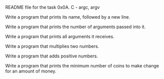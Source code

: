 README file for the task 0x0A. C - argc, argv

Write a program that prints its name, followed by a new line.

Write a program that prints the number of arguments passed into it.

Write a program that prints all arguments it receives.

Write a program that multiplies two numbers.

Write a program that adds positive numbers.

Write a program that prints the minimum number of coins to make change for an amount of money.
